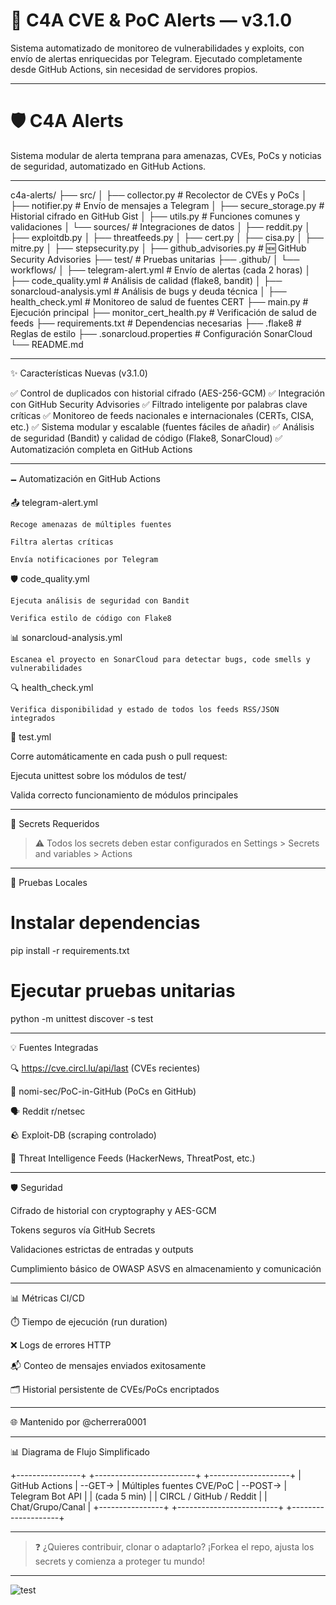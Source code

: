 
# 🔐 C4A CVE & PoC Alerts — v3.1.0

Sistema automatizado de monitoreo de vulnerabilidades y exploits, con envío de alertas enriquecidas por Telegram. Ejecutado completamente desde GitHub Actions, sin necesidad de servidores propios.

---

# 🛡️ C4A Alerts

Sistema modular de alerta temprana para amenazas, CVEs, PoCs y noticias de seguridad, automatizado en GitHub Actions.

---
c4a-alerts/
├── src/
│   ├── collector.py            # Recolector de CVEs y PoCs
│   ├── notifier.py             # Envío de mensajes a Telegram
│   ├── secure_storage.py       # Historial cifrado en GitHub Gist
│   ├── utils.py                # Funciones comunes y validaciones
│   └── sources/                # Integraciones de datos
│       ├── reddit.py
│       ├── exploitdb.py
│       ├── threatfeeds.py
│       ├── cert.py
│       ├── cisa.py
│       ├── mitre.py
│       ├── stepsecurity.py
│       ├── github_advisories.py  # 🆕 GitHub Security Advisories
├── test/                        # Pruebas unitarias
├── .github/
│   └── workflows/
│       ├── telegram-alert.yml    # Envío de alertas (cada 2 horas)
│       ├── code_quality.yml      # Análisis de calidad (flake8, bandit)
│       ├── sonarcloud-analysis.yml  # Análisis de bugs y deuda técnica
│       ├── health_check.yml      # Monitoreo de salud de fuentes CERT
├── main.py                      # Ejecución principal
├── monitor_cert_health.py        # Verificación de salud de feeds
├── requirements.txt              # Dependencias necesarias
├── .flake8                       # Reglas de estilo
├── .sonarcloud.properties        # Configuración SonarCloud
└── README.md



---

✨ Características Nuevas (v3.1.0)

✅ Control de duplicados con historial cifrado (AES-256-GCM)
✅ Integración con GitHub Security Advisories
✅ Filtrado inteligente por palabras clave críticas
✅ Monitoreo de feeds nacionales e internacionales (CERTs, CISA, etc.)
✅ Sistema modular y escalable (fuentes fáciles de añadir)
✅ Análisis de seguridad (Bandit) y calidad de código (Flake8, SonarCloud)
✅ Automatización completa en GitHub Actions


---

🗕️ Automatización en GitHub Actions

📤 telegram-alert.yml

    Recoge amenazas de múltiples fuentes

    Filtra alertas críticas

    Envía notificaciones por Telegram

🛡️ code_quality.yml

    Ejecuta análisis de seguridad con Bandit

    Verifica estilo de código con Flake8

📊 sonarcloud-analysis.yml

    Escanea el proyecto en SonarCloud para detectar bugs, code smells y vulnerabilidades

🔍 health_check.yml

    Verifica disponibilidad y estado de todos los feeds RSS/JSON integrados


🧪 test.yml

Corre automáticamente en cada push o pull request:

Ejecuta unittest sobre los módulos de test/

Valida correcto funcionamiento de módulos principales



---

🔐 Secrets Requeridos

> ⚠️ Todos los secrets deben estar configurados en Settings > Secrets and variables > Actions




---

🧪 Pruebas Locales

# Instalar dependencias
pip install -r requirements.txt

# Ejecutar pruebas unitarias
python -m unittest discover -s test


---

💡 Fuentes Integradas

🔍 https://cve.circl.lu/api/last (CVEs recientes)

📂 nomi-sec/PoC-in-GitHub (PoCs en GitHub)

🗣️ Reddit r/netsec

🪨 Exploit-DB (scraping controlado)

📰 Threat Intelligence Feeds (HackerNews, ThreatPost, etc.)



---

🛡️ Seguridad

Cifrado de historial con cryptography y AES-GCM

Tokens seguros vía GitHub Secrets

Validaciones estrictas de entradas y outputs

Cumplimiento básico de OWASP ASVS en almacenamiento y comunicación



---

📊 Métricas CI/CD

⏱️ Tiempo de ejecución (run duration)

❌ Logs de errores HTTP

📬 Conteo de mensajes enviados exitosamente

🗂️ Historial persistente de CVEs/PoCs encriptados



---

🌐 Mantenido por @cherrera0001


---
📊 Diagrama de Flujo Simplificado

+----------------+         +-------------------------+          +--------------------+
| GitHub Actions | --GET-> | Múltiples fuentes CVE/PoC | --POST-> | Telegram Bot API   |
| (cada 5 min)   |         | CIRCL / GitHub / Reddit |          | Chat/Grupo/Canal   |
+----------------+         +-------------------------+          +--------------------+


---

> ❓ ¿Quieres contribuir, clonar o adaptarlo? ¡Forkea el repo, ajusta los secrets y comienza a proteger tu mundo!

-----



![test](https://github.com/user-attachments/assets/af972a8b-a743-438c-b37e-261b142716e8)
